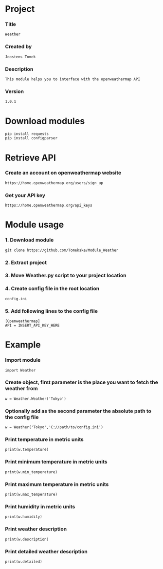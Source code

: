 # Project 
### Title
	Weather
### Created by
	Joostens Tomek
### Description
	This module helps you to interface with the openweathermap API
### Version
	1.0.1
# Download modules
	pip install requests
	pip install configparser

# Retrieve API
### Create an account on openweathermap website
	https://home.openweathermap.org/users/sign_up
### Get your API key
	https://home.openweathermap.org/api_keys

# Module usage
### 1. Download module 
	git clone https://github.com/Tomekske/Module_Weather
### 2. Extract project
### 3. Move Weather.py script to your project location
### 4. Create config file in the root location
	config.ini
### 5. Add following lines to the config file
	[Openweathermap]
	API = INSERT_API_KEY_HERE

# Example
### Import module
	import Weather
### Create object, first parameter is the place you want to fetch the weather from
	w = Weather.Weather('Tokyo')
### Optionally add as the second parameter the absolute path to the config file
	w = Weather('Tokyo','C://path/to/config.ini')
### Print temperature in metric units
	print(w.temperature)
### Print minimum temperature in metric units
	print(w.min_temperature)
### Print maximum temperature in metric units
	print(w.max_temperature)
### Print humidity in metric units
	print(w.humidity)
### Print weather description
	print(w.description)
### Print detailed weather description
	print(w.detailed)


